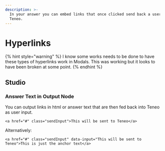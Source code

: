 ```yaml
---
description: >-
  In your answer you can embed links that once clicked send back a user input to
  Teneo.
---
```


# Hyperlinks

{% hint style="warning" %}
I know some works needs to be done to have these types of hyperlinks work in Modals. This was working but it looks to have been broken at some point. 
{% endhint %}

## Studio

### Answer Text in Output Node

You can output links in html or answer text that are then fed back into Teneo as user input.

```markup
<a href="#" class="sendInput">This will be sent to Teneo</a>
```

Alternatively:

```markup
<a href="#" class="sendInput" data-input="This will be sent to Teneo">This is just the anchor text</a>
```

